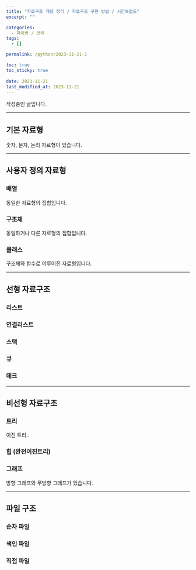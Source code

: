 ```yaml
---
title: "자료구조 개념 정리 / 자료구조 구현 방법 / 시간복잡도"
excerpt: ""

categories:
  - 파이썬 / 코테
tags:
  - []

permalink: /python/2023-11-21-1

toc: true
toc_sticky: true
 
date: 2023-11-21
last_modified_at: 2023-11-21
---
```


작성중인 글입니다.

---

## 기본 자료형
숫자, 문자, 논리 자료형이 있습니다.

---

## 사용자 정의 자료형

### 배열
동일한 자료형의 집합입니다.


### 구조체
동일하거나 다른 자료형의 집합입니다.


### 클래스
구조체와 함수로 이루어진 자료형입니다.

---

## 선형 자료구조


### 리스트


### 연결리스트
 

### 스택


### 큐


### 데크


---

## 비선형 자료구조


### 트리
이진 트리..

### 힙 (완전이진트리)


### 그래프
방향 그래프와 무방향 그래프가 있습니다.

---

## 파일 구조


### 순차 파일


### 색인 파일


### 직접 파일
